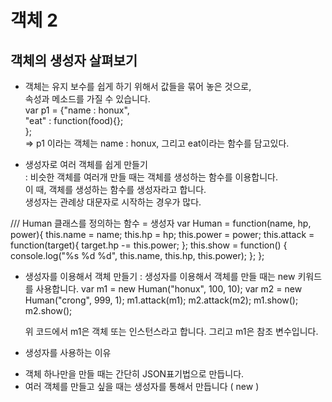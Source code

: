 # 객체 2

## 객체의 생성자 살펴보기

- 객체는 유지 보수를 쉽게 하기 위해서 값들을 묶어 놓은 것으로, <br/>
  속성과 메소드를 가질 수 있습니다. <br/>
  var p1 = {"name : honux", <br/>
  "eat" : function(food){}; <br/>
  }; <br/>
  => p1 이라는 객체는 name : honux, 그리고 eat이라는 함수를 담고있다. <br/>

- 생성자로 여러 객체를 쉽게 만들기 <br/>
  : 비슷한 객체를 여러개 만들 때는 객체를 생성하는 함수를 이용합니다. <br/>
  이 때, 객체를 생성하는 함수를 생성자라고 합니다. <br/>
  생성자는 관례상 대문자로 시작하는 경우가 많다. <br/>

/// Human 클래스를 정의하는 함수 = 생성자
var Human = function(name, hp, power){
this.name = name;
this.hp = hp;
this.power = power;
this.attack = function(target){
target.hp -= this.power;
};
this.show = function() {
console.log("%s %d %d", this.name, this.hp, this.power);
};
};

- 생성자를 이용해서 객체 만들기
  : 생성자를 이용해서 객체를 만들 때는 new 키워드를 사용합니다.
  var m1 = new Human("honux", 100, 10);
  var m2 = new Human("crong", 999, 1);
  m1.attack(m1);
  m2.attack(m2);
  m1.show();
  m2.show();

  위 코드에서 m1은 객체 또는 인스턴스라고 합니다.
  그리고 m1은 참조 변수입니다.

- 생성자를 사용하는 이유

* 객체 하나만을 만들 때는 간단히 JSON표기법으로 만듭니다.
* 여러 객체를 만들고 싶을 때는 생성자를 통해서 만듭니다 ( new )
